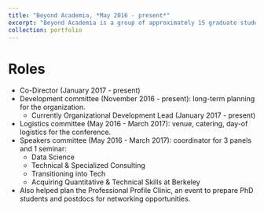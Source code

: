 ```yaml
---
title: "Beyond Academia, *May 2016 - present*"
excerpt: "Beyond Academia is a group of approximately 15 graduate student and postdoctoral researchers at UC Berkeley whose mission is to provide opportunities for our peers to explore careers outside of the tenure track. Our flagship event is a two-day conference featuring dozens of professionals with PhDs who have successfully transitioned to careers outside the tenure track. <br />"
collection: portfolio
---
```


Roles
=====
* Co-Director (January 2017 - present)
* Development committee (November 2016 - present): long-term planning for the organization.
  * Currently Organizational Development Lead (January 2017 - present)
* Logistics committee (May 2016 - March 2017): venue, catering, day-of logistics for the conference.
* Speakers committee (May 2016 - March 2017): coordinator for 3 panels and 1 seminar:
    * Data Science
    * Technical & Specialized Consulting
    * Transitioning into Tech
    * Acquiring Quantitative & Technical Skills at Berkeley
* Also helped plan the Professional Profile Clinic, an event to prepare PhD students and postdocs for networking opportunities.